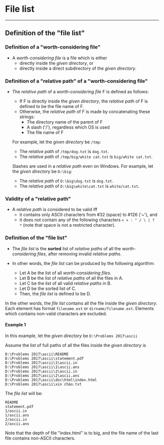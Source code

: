 # File list
___________

## Definition of the "file list"

### Definition of a "worth-considering file"

- A _worth-considering file_ is a file which is either
  + directly inside the _given directory_, or
  + directly inside a direct subdirectory of the _given directory_.

### Definition of a "relative path" of a "worth-considering file"

- The _relative path_ of a _worth-considering file_ F is defined as follows:
  + If F is directly inside the _given directory_, the _relative path_ of F is defined to be the file name of F.
  + Otherwise, the _relative path_ of F is made by concatenating these strings:
    * The directory name of the parent of F
    * A slash ('/'), regardless which OS is used
    * The file name of F

  For example, let the _given directory_ be `/tmp`:
  + The _relative path_ of `/tmp/dog.txt` is `dog.txt`.
  + The _relative path_ of `/tmp/big/white cat.txt` is `big/white cat.txt`.

  Slashes are used in a _relative path_ even on Windows. For example, let the _given directory_ be `D:\big`:
  + The _relative path_ of `D:\big\dog.txt` is `dog.txt`.
  + The _relative path_ of `D:\big\white\cat.txt` is `white/cat.txt`.

### Validity of a "relative path"

- A _relative path_ is considered to be valid iff
  + it contains only ASCII characters from #32 (space) to #126 ('~'), and
  + it does not contain any of the following characters `< > : " / \ | ? *` (note that space is not a restricted character).

### Definition of the "file list"

- The _file list_ is the **sorted** list of _relative paths_ of all the _worth-considering files_, after removing invalid _relative paths_.

- In other words, the _file list_ can be produced by the following algorithm:
  + Let A be the list of all _worth-considering files_.
  + Let B be the list of _relative paths_ of all the files in A.
  + Let C be the list of all valid _relative paths_ in B.
  + Let D be the sorted list of C.
  + Then, the _file list_ is defined to be D.

In the other words, the _file list_ contains all the file inside the _given directory_. Each element has format `filename.ext` or `dirname/filename.ext`. Elements which contains non-valid characters are excluded.

#### Example 1

In this example, let the _given directory_ be
`D:\Problems 2017\ascii`

Assume the list of full paths of all the files inside the _given directory_ is
```
D:\Problems 2017\ascii\README
D:\Problems 2017\ascii\statement.pdf
D:\Problems 2017\ascii\1\ascii.in
D:\Problems 2017\ascii\1\ascii.ans
D:\Problems 2017\ascii\2\ascii.in
D:\Problems 2017\ascii\2\ascii.ans
D:\Problems 2017\ascii\doc\html\index.html
D:\Problems 2017\ascii\xin chào.txt
```

The _file list_ will be:
```
README
statement.pdf
1/ascii.in
1/ascii.ans
2/ascii.in
2/ascii.ans
```

Note that the depth of file "index.html" is to big, and the file name of the last file contains non-ASCII characters.

